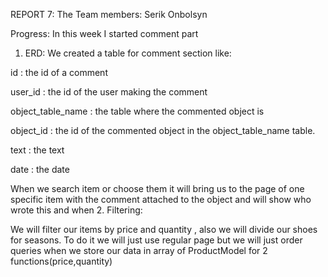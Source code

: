 REPORT 7:
The Team members: Serik Onbolsyn

Progress:
In this week I started comment part
1. ERD:
 We created a table for comment section like:
   
id : the id of a comment 

   user_id : the id of the user making the comment
   
object_table_name : the table where the commented object is
   
object_id : the id of the commented object in the object_table_name table.
   
text : the text
   
date : the date
   
When we search item or choose them it will bring us to the page of one specific item with the comment attached to the object and will show who wrote this and when 
2. Filtering:
   
We will filter our items by price and quantity , also we will divide our shoes for seasons.
To do it we will just use regular page but we will just order queries when we store our data in array of ProductModel for 2 functions(price,quantity)
